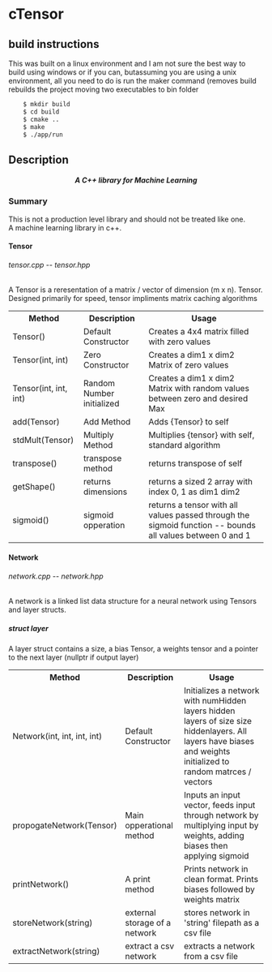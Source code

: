 # cTensor
## build instructions
This was built on a linux  environment and I am not sure the best way to build using windows or if you can, butassuming you are using a unix environment, all you need to do is run the maker command (removes build rebuilds  the project moving two executables to bin folder

```bash
    $ mkdir build
    $ cd build
    $ cmake ..
    $ make
    $ ./app/run
```

## Description

<h4 style="font-style:italic;text-align: center;">A C++ library for Machine Learning</h4>
<h3>Summary</h3>
<p>This is not a production level library and should not be treated like one. <br> A machine learning library in c++. 
<h4>Tensor</h4>
<h6 style="font-style:italic">tensor.cpp -- tensor.hpp</h6>
A Tensor is a reresentation of a matrix / vector of dimension (m x n). Tensor. Designed primarily for speed, tensor impliments matrix caching algorithms

<table style="width: 100%;">
	<tr>
		<th>Method</th>
		<th>Description</th>
		<th>Usage</th>
	</tr>
	<tr>
		<td>Tensor()</td>
		<td>Default Constructor</td>
		<td>Creates a 4x4 matrix filled with zero values</td>
	</tr>
	<tr>
		<td>Tensor(int, int)</td>
		<td>Zero Constructor</td>
		<td>Creates a dim1 x dim2 Matrix of zero values</td>
	</tr>
	<tr>
		<td>Tensor(int, int, int)</td>
		<td>Random Number initialized</td>
		<td>Creates a dim1 x dim2 Matrix with random values between zero and desired Max</td>
	</tr>
	<tr>
		<td>add(Tensor)</td>
		<td>Add Method</td>
		<td>Adds {Tensor} to self</td>
	</tr>
	<tr>
		<td>stdMult(Tensor)</td>
		<td>Multiply Method</td>
		<td>Multiplies {tensor} with self, standard algorithm</td>
	</tr>
	<tr>
		<td>transpose()</td>
		<td>transpose method</td>
		<td>returns transpose of self</td>
	</tr>
	<tr>
		<td>getShape()</td>
		<td>returns dimensions</td>
		<td>returns a sized 2 array with index 0, 1 as dim1 dim2</td>
	</tr>
	<tr>
		<td>sigmoid()</td>
		<td>sigmoid opperation</td>
		<td>returns a tensor with all values passed through the sigmoid function -- bounds all values between 0 and 1</td>
	</tr>
</table>

<h4>Network</h4>
<h6 style="font-style:italic">network.cpp -- network.hpp</h6>
A network is a linked list data structure for a neural network using Tensors and layer structs.
<h5>struct layer</h5>
A layer struct contains a size, a bias Tensor, a weights tensor and a pointer to the next layer (nullptr if output layer)

<table style="width: 100%;">
	<tr>
		<th>Method</th>
		<th>Description</th>
		<th>Usage</th>
	</tr>
	<tr>
		<td>Network(int, int, int, int)</td>
		<td>Default Constructor</td>
		<td>Initializes a network with numHidden layers hidden layers of size size hiddenlayers. All layers have biases and weights initialized to random matrces / vectors</td>
	</tr>
	<tr>
		<td>propogateNetwork(Tensor)</td>
		<td>Main opperational method</td>
		<td>Inputs an input vector, feeds input through network by multiplying input by weights, adding biases then applying sigmoid</td>
	</tr>
	<tr>
		<td>printNetwork()</td>
		<td>A print method</td>
		<td>Prints  network in clean format. Prints biases followed by weights matrix</td>
	</tr>
	<tr>
		<td>storeNetwork(string)</td>
		<td>external storage of a network</td>
		<td>stores  network in 'string' filepath as a csv file</td>
	</tr>
	<tr>
		<td>extractNetwork(string)</td>
		<td>extract a csv network</td>
		<td>extracts a network from a csv file</td>
	</tr>
</table>
